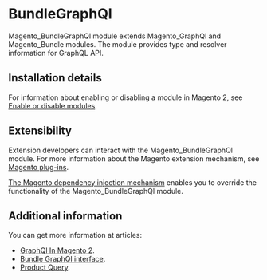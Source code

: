 # BundleGraphQl

Magento_BundleGraphQl module extends Magento_GraphQl and Magento_Bundle modules. The module provides type and resolver information for  GraphQL API.

## Installation details

For information about enabling or disabling a module in Magento 2, see [Enable or disable modules](https://devdocs.magento.com/guides/v2.3/install-gde/install/cli/install-cli-subcommands-enable.html).

## Extensibility

Extension developers can interact with the Magento_BundleGraphQl module. For more information about the Magento extension mechanism, see [Magento plug-ins](http://devdocs.magento.com/guides/v2.1/extension-dev-guide/plugins.html).

[The Magento dependency injection mechanism](http://devdocs.magento.com/guides/v2.1/extension-dev-guide/depend-inj.html) enables you to override the functionality of the Magento_BundleGraphQl module.

## Additional information

You can get more information at articles:
- [GraphQl In Magento 2](https://devdocs.magento.com/guides/v2.4/graphql).
- [Bundle GraphQl interface](https://devdocs.magento.com/guides/v2.4/graphql/interfaces/bundle-product.html).
- [Product Query](https://devdocs.magento.com/guides/v2.4/graphql/queries/products.html).
